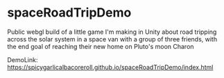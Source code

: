 # spaceRoadTripDemo
Public webgl build of a little game I'm making in Unity about road tripping across the solar system in a space van with a group of three friends, with the end goal of reaching their new home on Pluto's moon Charon

DemoLink: https://spicygarlicalbacoreroll.github.io/spaceRoadTripDemo/index.html
